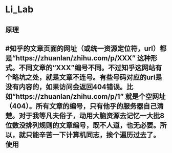 # Li_Lab
原理
-------------------
#知乎的文章页面的网址（或统一资源定位符，url）都是“https://zhuanlan/zhihu.com/p/XXX” 这种形式。不同文章的“XXX”编号不同。不过知乎这网站有个略坑之处，就是文章不连号。有些号码对应的url是没有内容的，如果访问会返回404错误。比如“https://zhuanlan/zhihu.com/p/1” 就是个空网址（404）。所有文章的编号，只有他乎的服务器自己清楚。对于我等凡夫俗子，动用大脑资源去记忆一大批8位数没排列规则的文章编号，既不人道，也无必要。所以，就只能辛苦一下计算机同志，挨个遍历过去了。
使用
-------------------
